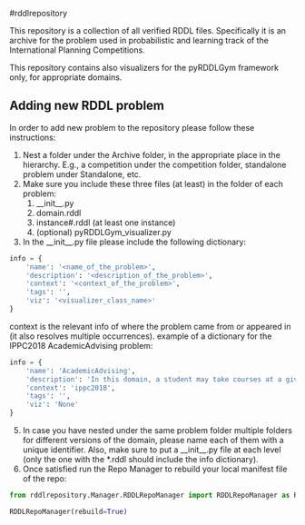 #rddlrepository

This repository is a collection of all verified RDDL files.
Specifically it is an archive for the problem used in probabilistic and learning track of the International Planning Competitions.

This repository contains also visualizers for the pyRDDLGym framework only, for appropriate domains.

## Adding new RDDL problem
In order to add new problem to the repository please follow these instructions:
1. Nest a folder under the Archive folder, in the appropriate place in the hierarchy.
E.g., a competition under the competition folder, standalone problem under Standalone, etc.
2. Make sure you include these three files (at least) in the folder of each problem:
   1. \_\_init\_\_.py
   2. domain.rddl
   3. instance#.rddl (at least one instance)
   4. (optional) pyRDDLGym_visualizer.py
3. In the \_\_init\_\_.py file please include the following dictionary:
```python
info = {
    'name': '<name_of_the_problem>',
    'description': '<description_of_the_problem>',
    'context': '<context_of_the_problem>',
    'tags': '',
    'viz': '<visualizer_class_name>'
}
```
context is the relevant info of where the problem came from or appeared in (it also resolves multiple occurrences).
example of a dictionary for the IPPC2018 AcademicAdvising problem:
```python
info = {
    'name': 'AcademicAdvising',
    'description': 'In this domain, a student may take courses at a given cost and passes the course with a probability determined by how many of the prerequisites they have successfully passed.',
    'context': 'ippc2018',
    'tags': '',
    'viz': 'None'
}
```
5. In case you have nested under the same problem folder multiple folders for different versions of the domain,
please name each of them with a unique identifier. Also, make sure to put a \_\_init\_\_.py file at each level (only the one with the *.rddl should include the info dictionary).
6. Once satisfied run the Repo Manager to rebuild your local manifest file of the repo:
```python
from rddlrepository.Manager.RDDLRepoManager import RDDLRepoManager as RDDLRepoManager

RDDLRepoManager(rebuild=True)
```